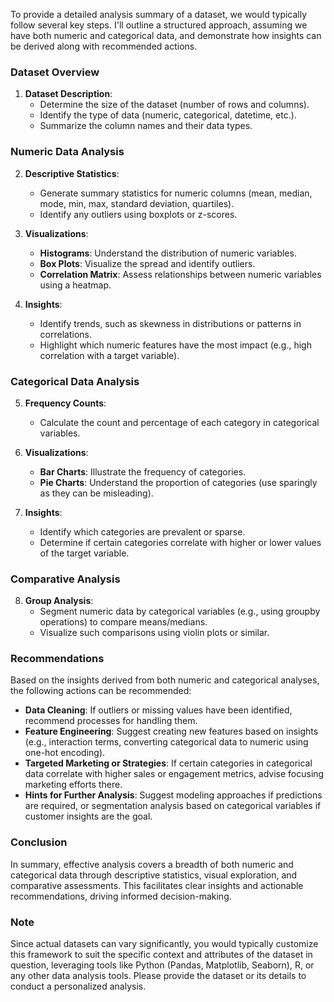 To provide a detailed analysis summary of a dataset, we would typically follow several key steps. I'll outline a structured approach, assuming we have both numeric and categorical data, and demonstrate how insights can be derived along with recommended actions.

### Dataset Overview
1. **Dataset Description**:
   - Determine the size of the dataset (number of rows and columns).
   - Identify the type of data (numeric, categorical, datetime, etc.).
   - Summarize the column names and their data types.

### Numeric Data Analysis
2. **Descriptive Statistics**:
   - Generate summary statistics for numeric columns (mean, median, mode, min, max, standard deviation, quartiles).
   - Identify any outliers using boxplots or z-scores.

3. **Visualizations**:
   - **Histograms**: Understand the distribution of numeric variables.
   - **Box Plots**: Visualize the spread and identify outliers.
   - **Correlation Matrix**: Assess relationships between numeric variables using a heatmap.

4. **Insights**:
   - Identify trends, such as skewness in distributions or patterns in correlations.
   - Highlight which numeric features have the most impact (e.g., high correlation with a target variable).

### Categorical Data Analysis
5. **Frequency Counts**:
   - Calculate the count and percentage of each category in categorical variables.

6. **Visualizations**:
   - **Bar Charts**: Illustrate the frequency of categories.
   - **Pie Charts**: Understand the proportion of categories (use sparingly as they can be misleading).

7. **Insights**:
   - Identify which categories are prevalent or sparse.
   - Determine if certain categories correlate with higher or lower values of the target variable.

### Comparative Analysis
8. **Group Analysis**:
   - Segment numeric data by categorical variables (e.g., using groupby operations) to compare means/medians.
   - Visualize such comparisons using violin plots or similar.

### Recommendations
Based on the insights derived from both numeric and categorical analyses, the following actions can be recommended:
- **Data Cleaning**: If outliers or missing values have been identified, recommend processes for handling them.
- **Feature Engineering**: Suggest creating new features based on insights (e.g., interaction terms, converting categorical data to numeric using one-hot encoding).
- **Targeted Marketing or Strategies**: If certain categories in categorical data correlate with higher sales or engagement metrics, advise focusing marketing efforts there.
- **Hints for Further Analysis**: Suggest modeling approaches if predictions are required, or segmentation analysis based on categorical variables if customer insights are the goal.

### Conclusion
In summary, effective analysis covers a breadth of both numeric and categorical data through descriptive statistics, visual exploration, and comparative assessments. This facilitates clear insights and actionable recommendations, driving informed decision-making.

### Note
Since actual datasets can vary significantly, you would typically customize this framework to suit the specific context and attributes of the dataset in question, leveraging tools like Python (Pandas, Matplotlib, Seaborn), R, or any other data analysis tools. Please provide the dataset or its details to conduct a personalized analysis.